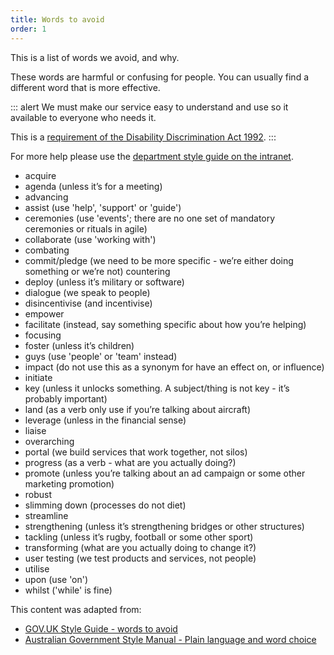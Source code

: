 ```yaml
---
title: Words to avoid
order: 1
---
```


This is a list of words we avoid, and why.

These words are harmful or confusing for people. You can usually find a different word that is more effective.

::: alert
We must make our service easy to understand and use so it available to everyone who needs it.

This is a [requirement of the Disability Discrimination Act 1992](https://www.stylemanual.gov.au/user-needs/accessibility-and-inclusion/agency-responsibilities-and-commitments#other_accessibility_guidance_and_standards).
:::

For more help please use the [department style guide on the intranet](https://ausgovenvironment.sharepoint.com/sites/AWE-intranet/SitePages/Forms-and-templates.aspx).

- acquire
- agenda (unless it’s for a meeting)
- advancing
- assist (use 'help', 'support' or 'guide')
- ceremonies (use 'events'; there are no one set of mandatory ceremonies or rituals in agile)
- collaborate (use 'working with')
- combating
- commit/pledge (we need to be more specific - we’re either doing something or we’re not)
countering
- deploy (unless it’s military or software)
- dialogue (we speak to people)
- disincentivise (and incentivise)
- empower
- facilitate (instead, say something specific about how you’re helping)
- focusing
- foster (unless it’s children)
- guys (use 'people' or 'team' instead)
- impact (do not use this as a synonym for have an effect on, or influence)
- initiate
- key (unless it unlocks something. A subject/thing is not key - it’s probably important)
- land (as a verb only use if you’re talking about aircraft)
- leverage (unless in the financial sense)
- liaise
- overarching
- portal (we build services that work together, not silos)
- progress (as a verb - what are you actually doing?)
- promote (unless you’re talking about an ad campaign or some other marketing promotion)
- robust
- slimming down (processes do not diet)
- streamline
- strengthening (unless it’s strengthening bridges or other structures)
- tackling (unless it’s rugby, football or some other sport)
- transforming (what are you actually doing to change it?)
- user testing (we test products and services, not people)
- utilise
- upon (use 'on')
- whilst ('while' is fine)

This content was adapted from:
- [GOV.UK Style Guide - words to avoid](https://www.gov.uk/guidance/style-guide/a-to-z-of-gov-uk-style#words-to-avoid)
- [Australian Government Style Manual - Plain language and word choice](https://www.stylemanual.gov.au/format-writing-and-structure/clear-language-and-writing-style/plain-language-and-word-choice#choose_simple_words_not_complicated_expressions)